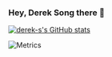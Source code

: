 ### Hey, Derek Song there 👋

[![derek-s's GitHub stats](https://github-readme-stats-sandy-dereks-tau.vercel.app/api?username=derek-s)](https://github.com/derek-s/github-readme-stats)

![Metrics](https://metrics.lecoq.io/derek-s?template=classic&languages=1&people=1&introduction=1&wakatime=1&languages.limit=8&languages.threshold=0%25&languages.colors=github&languages.sections=most-used&languages.indepth=false&languages.analysis.timeout=15&languages.categories=markup%2C%20programming&languages.recent.categories=markup%2C%20programming&languages.recent.load=300&languages.recent.days=14&people.limit=24&people.identicons=false&people.identicons.hide=false&people.size=28&people.types=followers%2C%20following&people.shuffle=false&introduction.title=true&wakatime.days=30&wakatime.sections=time%2C%20projects%2C%20projects-graphs%2C%20languages%2C%20languages-graphs%2C%20editors%2C%20os&wakatime.limit=5&wakatime.url=https%3A%2F%2Fwakatime.com&wakatime.user=derek_s&wakatime.languages.other=true&config.timezone=Asia%2FShanghai)
